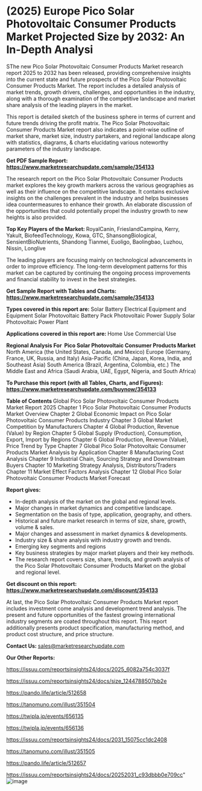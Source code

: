 # (2025) Europe Pico Solar Photovoltaic Consumer Products Market Projected Size by 2032: An In-Depth Analysi

SThe new Pico Solar Photovoltaic Consumer Products Market research report 2025 to 2032 has been released, providing comprehensive insights into the current state and future prospects of the Pico Solar Photovoltaic Consumer Products Market. The report includes a detailed analysis of market trends, growth drivers, challenges, and opportunities in the industry, along with a thorough examination of the competitive landscape and market share analysis of the leading players in the market.

This report is detailed sketch of the business sphere in terms of current and future trends driving the profit matrix. The Pico Solar Photovoltaic Consumer Products Market report also indicates a point-wise outline of market share, market size, industry partakers, and regional landscape along with statistics, diagrams, &amp; charts elucidating various noteworthy parameters of the industry landscape.

<strong><b>Get PDF Sample Report: <a href=https://www.marketresearchupdate.com/sample/354133>https://www.marketresearchupdate.com/sample/354133</a></b></strong>

The research report on the Pico Solar Photovoltaic Consumer Products market explores the key growth markers across the various geographies as well as their influence on the competitive landscape. It contains exclusive insights on the challenges prevalent in the industry and helps businesses idea countermeasures to enhance their growth. An elaborate discussion of the opportunities that could potentially propel the industry growth to new heights is also provided.

<strong><b>Top Key Players of the Market:
</b></strong>RoyalCanin, FrieslandCampina, Kerry, Yakult, BiofeedTechnology, Kowa, GTC, ShansongBiological, SensientBioNutrients, Shandong Tianmei, Euoligo, Baolingbao, Luzhou, Nissin, Longlive<strong><b>
</b></strong>

The leading players are focusing mainly on technological advancements in order to improve efficiency. The long-term development patterns for this market can be captured by continuing the ongoing process improvements and financial stability to invest in the best strategies.

<strong><b>Get Sample Report with Tables and Charts: <a href=https://www.marketresearchupdate.com/sample/354133>https://www.marketresearchupdate.com/sample/354133</a></b></strong>

<strong><b>Types covered in this report are:
</b></strong>Solar Battery
Electrical Equipment and Equipment
Solar Photovoltaic Battery Pack
Photovoltaic Power Supply
Solar Photovoltaic Power Plant<strong><b>
</b></strong>

<strong><b>Applications covered in this report are:
</b></strong>Home Use
Commercial Use<strong><b>
</b></strong>

<strong><b>Regional Analysis For  Pico Solar Photovoltaic Consumer Products Market</b></strong><strong><b>
</b></strong>North America (the United States, Canada, and Mexico)
Europe (Germany, France, UK, Russia, and Italy)
Asia-Pacific (China, Japan, Korea, India, and Southeast Asia)
South America (Brazil, Argentina, Colombia, etc.)
The Middle East and Africa (Saudi Arabia, UAE, Egypt, Nigeria, and South Africa)

<strong><b>To Purchase this report (with all Tables, Charts, and Figures): <a href=https://www.marketresearchupdate.com/buynow/354133>https://www.marketresearchupdate.com/buynow/354133</a></b></strong>

<strong><b>Table of Contents</b></strong><strong><b>
</b></strong>Global Pico Solar Photovoltaic Consumer Products Market Report 2025
Chapter 1 Pico Solar Photovoltaic Consumer Products Market Overview
Chapter 2 Global Economic Impact on Pico Solar Photovoltaic Consumer Products Industry
Chapter 3 Global Market Competition by Manufacturers
Chapter 4 Global Production, Revenue (Value) by Region
Chapter 5 Global Supply (Production), Consumption, Export, Import by Regions
Chapter 6 Global Production, Revenue (Value), Price Trend by Type
Chapter 7 Global Pico Solar Photovoltaic Consumer Products Market Analysis by Application
Chapter 8 Manufacturing Cost Analysis
Chapter 9 Industrial Chain, Sourcing Strategy and Downstream Buyers
Chapter 10 Marketing Strategy Analysis, Distributors/Traders
Chapter 11 Market Effect Factors Analysis
Chapter 12 Global Pico Solar Photovoltaic Consumer Products Market Forecast

<strong><b>Report gives:</b></strong>

- In-depth analysis of the market on the global and regional levels.
- Major changes in market dynamics and competitive landscape.
- Segmentation on the basis of type, application, geography, and others.
- Historical and future market research in terms of size, share, growth, volume &amp; sales.
- Major changes and assessment in market dynamics &amp; developments.
- Industry size &amp; share analysis with industry growth and trends.
- Emerging key segments and regions
- Key business strategies by major market players and their key methods.
- The research report covers size, share, trends, and growth analysis of the Pico Solar Photovoltaic Consumer Products Market on the global and regional level.

<strong><b>Get discount on this report: <a href=https://www.marketresearchupdate.com/discount/354133>https://www.marketresearchupdate.com/discount/354133</a></b></strong>

At last, the Pico Solar Photovoltaic Consumer Products Market report includes investment come analysis and development trend analysis. The present and future opportunities of the fastest growing international industry segments are coated throughout this report. This report additionally presents product specification, manufacturing method, and product cost structure, and price structure.

<strong><b>Contact Us:
</b></strong>sales@marketresearchupdate.com

<strong>Our Other Reports:</strong>

<a href=https://issuu.com/reportsinsights24/docs/2025_6082a754c3037f>https://issuu.com/reportsinsights24/docs/2025_6082a754c3037f</a>

<a href=https://issuu.com/reportsinsights24/docs/size_1244788507bb2e>https://issuu.com/reportsinsights24/docs/size_1244788507bb2e</a>

<a href=https://pando.life/article/512658>https://pando.life/article/512658</a>

<a href=https://tanomuno.com/illust/351504>https://tanomuno.com/illust/351504</a>

<a href=https://twipla.jp/events/656135>https://twipla.jp/events/656135</a>

<a href=https://twipla.jp/events/656136>https://twipla.jp/events/656136</a>

<a href=https://issuu.com/reportsinsights24/docs/2031_15075cc1dc2408>https://issuu.com/reportsinsights24/docs/2031_15075cc1dc2408</a>

<a href=https://tanomuno.com/illust/351505>https://tanomuno.com/illust/351505</a>

<a href=https://pando.life/article/512657>https://pando.life/article/512657</a>

<a href=https://issuu.com/reportsinsights24/docs/20252031_c93dbbb0e709cc>https://issuu.com/reportsinsights24/docs/20252031_c93dbbb0e709cc</a>"
![image](https://github.com/user-attachments/assets/58046549-b693-4bfc-b4d4-1faca6087d73)
